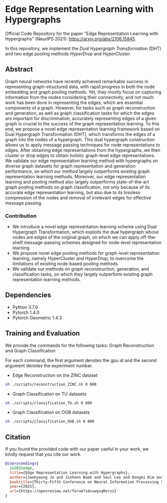 # Edge Representation Learning with Hypergraphs

Official Code Repository for the paper "Edge Representation Learning with Hypergraphs" (NeurIPS 2021): https://arxiv.org/abs/2106.15845.

In this repository, we implement the *Dual Hypergraph Transformation* (DHT) and two edge pooling methods *HyperDrop* and *HyperCluster*.

## Abstract

Graph neural networks have recently achieved remarkable success in representing graph-structured data, with rapid progress in both the node embedding and graph pooling methods. Yet, they mostly focus on capturing information from the nodes considering their connectivity, and not much work has been done in representing the edges, which are essential components of a graph. However, for tasks such as graph reconstruction and generation, as well as graph classification tasks for which the edges are important for discrimination, accurately representing edges of a given graph is crucial to the success of the graph representation learning. To this end, we propose a novel edge representation learning framework based on Dual Hypergraph Transformation (DHT), which transforms the edges of a graph into the nodes of a hypergraph. This dual hypergraph construction allows us to apply message passing techniques for node representations to edges. After obtaining edge representations from the hypergraphs, we then cluster or drop edges to obtain holistic graph-level edge representations. We validate our edge representation learning method with hypergraphs on diverse graph datasets for graph representation and generation performance, on which our method largely outperforms existing graph representation learning methods. Moreover, our edge representation learning and pooling method also largely outperforms state-of-the-art graph pooling methods on graph classification, not only because of its accurate edge representation learning, but also due to its lossless compression of the nodes and removal of irrelevant edges for effective message passing.

### Contribution

+ We introduce a novel edge representation learning scheme using Dual Hypergraph Transformation, which exploits the dual hypergraph whose nodes are edges of the original graph, on which we can apply off-the-shelf message-passing schemes designed for node-level representation learning.
+ We propose novel edge pooling methods for graph-level representation learning, namely HyperCluster and HyperDrop, to overcome the limitations of existing node-based pooling methods.
+ We validate our methods on graph reconstruction, generation, and classification tasks, on which they largely outperform existing graph representation learning methods.


## Dependencies

+ Python 3.7.0
+ Pytorch 1.4.0
+ Pytorch Geometric 1.4.3

## Training and Evaluation

We provide the commands for the following tasks: Graph Reconstruction and Graph Classification

For each command, the first argument denotes the gpu id and the second argument denotes the experiment number.

+ Edge Reconstruction on the ZINC dataset

```sh
sh ./scripts/reconstruction_ZINC.sh 0 000
```

+ Graph Classification on TU datasets

```sh
sh ./scripts/classification_TU.sh 0 000
```

+ Graph Classification on OGB datasets

```sh
sh ./scripts/classification_OGB.sh 0 000
```

## Citation

If you found the provided code with our paper useful in your work, we kindly request that you cite our work.

```BibTex
@inproceedings{
  jo2021edge,
  title={Edge Representation Learning with Hypergraphs},
  author={Jaehyeong Jo and Jinheon Baek and Seul Lee and Dongki Kim and Minki Kang and Sung Ju Hwang},
  booktitle={Thirty-Fifth Conference on Neural Information Processing Systems},
  year={2021},
  url={https://openreview.net/forum?id=vwgsqRorzz}
}
```